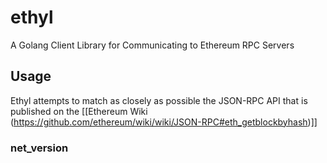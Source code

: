 # ethyl
A Golang Client Library for Communicating to Ethereum RPC Servers

## Usage

Ethyl attempts to match as closely as possible the JSON-RPC API that is published on the [[Ethereum Wiki (https://github.com/ethereum/wiki/wiki/JSON-RPC#eth_getblockbyhash)]]

### net_version



